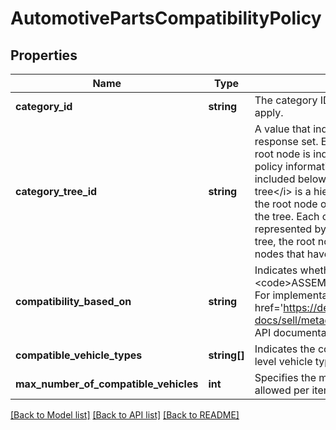 # AutomotivePartsCompatibilityPolicy

## Properties
Name | Type | Description | Notes
------------ | ------------- | ------------- | -------------
**category_id** | **string** | The category ID to which the automotive-parts-compatibility policies apply. | [optional] 
**category_tree_id** | **string** | A value that indicates the root node of the category tree used for the response set. Each marketplace is based on a category tree whose root node is indicated by this unique category ID value. All category policy information returned by this call pertains to the categories included below this root node of the tree.    &lt;br&gt;&lt;br&gt;A &lt;i&gt;category tree&lt;/i&gt; is a hierarchical framework of eBay categories that begins at the root node of the tree and extends to include all the child nodes in the tree. Each child node in the tree is an eBay category that is represented by a unique &lt;b&gt;categoryId&lt;/b&gt; value. Within a category tree, the root node has no parent node and &lt;i&gt;leaf nodes&lt;/i&gt; are nodes that have no child nodes. | [optional] 
**compatibility_based_on** | **string** | Indicates whether the category supports parts compatibility by either &lt;code&gt;ASSEMBLY&lt;/code&gt; or by &lt;code&gt;SPECIFICATION&lt;/code&gt;. For implementation help, refer to &lt;a href&#x3D;&#x27;https://developer.ebay.com/api-docs/sell/metadata/types/sel:CompatibilityTypeEnum&#x27;&gt;eBay API documentation&lt;/a&gt; | [optional] 
**compatible_vehicle_types** | **string[]** | Indicates the compatibility classification of the part based on high-level vehicle types. | [optional] 
**max_number_of_compatible_vehicles** | **int** | Specifies the maximum number of compatible vehicle-applications allowed per item. | [optional] 

[[Back to Model list]](../../README.md#documentation-for-models) [[Back to API list]](../../README.md#documentation-for-api-endpoints) [[Back to README]](../../README.md)

